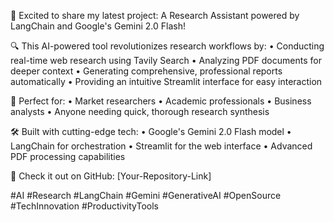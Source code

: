 🚀 Excited to share my latest project: A Research Assistant powered by LangChain and Google's Gemini 2.0 Flash!

🔍 This AI-powered tool revolutionizes research workflows by:
• Conducting real-time web research using Tavily Search
• Analyzing PDF documents for deeper context
• Generating comprehensive, professional reports automatically
• Providing an intuitive Streamlit interface for easy interaction

🎯 Perfect for:
• Market researchers
• Academic professionals
• Business analysts
• Anyone needing quick, thorough research synthesis

🛠️ Built with cutting-edge tech:
• Google's Gemini 2.0 Flash model
• LangChain for orchestration
• Streamlit for the web interface
• Advanced PDF processing capabilities

🔗 Check it out on GitHub: [Your-Repository-Link]

#AI #Research #LangChain #Gemini #GenerativeAI #OpenSource #TechInnovation #ProductivityTools 